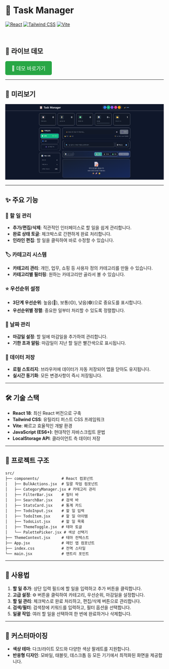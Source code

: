 # 🚀 Task Manager

[![React](https://img.shields.io/badge/React-61DAFB?style=for-the-badge&logo=react&logoColor=black)](https://react.dev/) 
[![Tailwind CSS](https://img.shields.io/badge/Tailwind_CSS-38B2AC?style=for-the-badge&logo=tailwind-css&logoColor=white)](https://tailwindcss.com/)
[![Vite](https://img.shields.io/badge/Vite-646CFF?style=for-the-badge&logo=vite&logoColor=white)](https://vitejs.dev/)

<br>

## 🚀 라이브 데모

<a href="https://library-min.github.io/To-Do-List_2/" target="_blank" style="display: inline-block; padding: 10px 20px; font-size: 16px; color: white; background-color: #28a745; border-radius: 5px; text-decoration: none;">
  🚀 데모 바로가기
</a>

---

## 📸 미리보기

![alt text](docs/Page.png)

---

## ✨ 주요 기능

### 📝 할 일 관리
- **추가/편집/삭제**: 직관적인 인터페이스로 할 일을 쉽게 관리합니다.
- **완료 상태 토글**: 체크박스로 간편하게 완료 처리합니다.
- **인라인 편집**: 할 일을 클릭하여 바로 수정할 수 있습니다.

### 🏷️ 카테고리 시스템
- **카테고리 관리**: 개인, 업무, 쇼핑 등 사용자 정의 카테고리를 만들 수 있습니다.
- **카테고리별 필터링**: 원하는 카테고리만 골라서 볼 수 있습니다.

### ⭐ 우선순위 설정
- **3단계 우선순위**: 높음(🔴), 보통(🟡), 낮음(🟢)으로 중요도를 표시합니다.
- **우선순위별 정렬**: 중요한 일부터 처리할 수 있도록 정렬합니다.

### 📅 날짜 관리
- **마감일 설정**: 할 일에 마감일을 추가하여 관리합니다.
- **기한 초과 알림**: 마감일이 지난 할 일은 빨간색으로 표시됩니다.

### 💾 데이터 저장
- **로컬 스토리지**: 브라우저에 데이터가 자동 저장되어 앱을 닫아도 유지됩니다.
- **실시간 동기화**: 모든 변경사항이 즉시 저장됩니다.

---

## 🛠️ 기술 스택

- **React 18**: 최신 React 버전으로 구축
- **Tailwind CSS**: 유틸리티 퍼스트 CSS 프레임워크
- **Vite**: 빠르고 효율적인 개발 환경
- **JavaScript (ES6+)**: 현대적인 자바스크립트 문법
- **LocalStorage API**: 클라이언트 측 데이터 저장

---

## 📁 프로젝트 구조

```
src/
├── components/          # React 컴포넌트
│   ├── BulkActions.jsx  # 일괄 작업 컴포넌트
│   ├── CategoryManager.jsx # 카테고리 관리
│   ├── FilterBar.jsx    # 필터 바
│   ├── SearchBar.jsx    # 검색 바
│   ├── StatsCard.jsx    # 통계 카드
│   ├── TodoInput.jsx    # 할 일 입력
│   ├── TodoItem.jsx     # 할 일 아이템
│   ├── TodoList.jsx     # 할 일 목록
│   ├── ThemeToggle.jsx  # 테마 토글
│   └── PalettePicker.jsx # 색상 선택기
├── ThemeContext.jsx     # 테마 컨텍스트
├── App.jsx              # 메인 앱 컴포넌트
├── index.css            # 전역 스타일
└── main.jsx             # 엔트리 포인트
```
---

## 🎯 사용법

1. **할 일 추가**: 상단 입력 필드에 할 일을 입력하고 추가 버튼을 클릭합니다.
2. **고급 설정**: ⚙️ 버튼을 클릭하여 카테고리, 우선순위, 마감일을 설정합니다.
3. **할 일 관리**: 체크박스로 완료 처리하고, 편집/삭제 버튼으로 관리합니다.
4. **검색/필터**: 검색창에 키워드를 입력하고, 필터 옵션을 선택합니다.
5. **일괄 작업**: 여러 할 일을 선택하여 한 번에 완료하거나 삭제합니다.

---

## 🎨 커스터마이징

- **색상 테마**: 다크/라이트 모드와 다양한 색상 팔레트를 지원합니다.
- **반응형 디자인**: 모바일, 태블릿, 데스크톱 등 모든 기기에서 최적화된 화면을 제공합니다.
